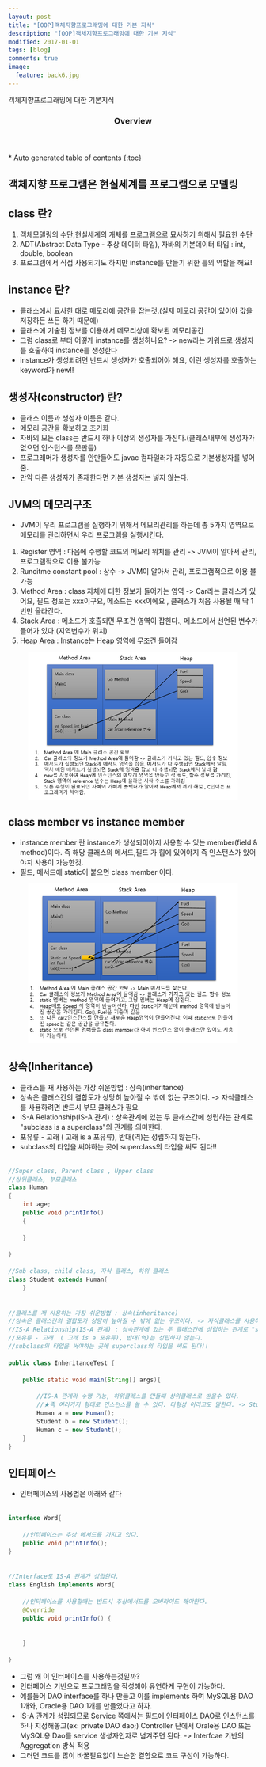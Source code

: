```yaml
---
layout: post
title: "[OOP]객체지향프로그래밍에 대한 기본 지식"
description: "[OOP]객체지향프로그래밍에 대한 기본 지식"
modified: 2017-01-01
tags: [blog]
comments: true
image:
  feature: back6.jpg
---
```


객체지향프로그래밍에 대한 기본지식 
 

<section id="table-of-contents" class="toc">
  <header>
    <h3>Overview</h3>
  </header>
<div id="drawer" markdown="1">
*  Auto generated table of contents
{:toc}
</div>
</section><!-- /#table-of-contents -->



## 객체지향 프로그램은 현실세계를 프로그램으로 모델링


## class 란?
1. 객체모델링의 수단,현실세계의 개체를 프로그램으로 묘사하기 위해서 필요한 수단
2. ADT(Abstract Data Type - 추상 데이터 타입), 자바의 기본데이터 타입 : int, double, boolean
3. 프로그램에서 직접 사용되기도 하지만 instance를 만들기 위한 틀의 역할을 해요!



## instance 란?
- 클래스에서 묘사한 대로 메모리에 공간을 잡는것.(실제 메모리 공간이 있어야 값을 저장하든 쓰든 하기 때문에) 
- 클래스에 기술된 정보를 이용해서 메모리상에 확보된 메모리공간
- 그럼 class로 부터 어떻게 instance를 생성하나요? -> new라는 키워드로 생성자를 호출하여 instance를 생성한다
- instance가 생성되려면 반드시 생성자가 호출되어야 해요, 이런 생성자를 호출하는 keyword가 new!!


## 생성자(constructor) 란?
- 클래스 이름과 생성자 이름은 같다.
- 메모리 공간을 확보하고 초기화
- 자바의 모든 class는 반드시 하나 이상의 생성자를 가진다.(클래스내부에 생성자가 없으면 인스턴스를 못만듬) 
- 프로그래머가 생성자를 안만들어도 javac 컴파일러가 자동으로 기본생성자를 넣어줌. 
- 만약 다른 생성자가 존재한다면 기본 생성자는 넣지 않는다.


## JVM의 메모리구조
- JVM이 우리 프로그램을 실행하기 위해서 메모리관리를 하는데 총 5가지 영역으로 메모리를 관리하면서 우리 프로그램을 실행시킨다.

1. Register 영역 : 다음에 수행할 코드의 메모리 위치를 관리 -> JVM이 알아서 관리, 프로그램적으로 이용 불가능 
2. Runcitme constant pool : 상수  -> JVM이 알아서 관리, 프로그램적으로 이용 불가능 
3. Method Area : class 자체에 대한 정보가 들어가는 영역 -> Car라는 클래스가 있어요, 필드 정보는 xxx이구요, 메소드는 xxx이에요 , 클래스가 처음 사용될 때 딱 1번만 올라간다.
4. Stack Area : 메소드가 호출되면 무조건 영역이 잡힌다., 메소드에서 선언된 변수가 들어가 있다.(지역변수가 위치)
5. Heap Area : Instance는 Heap 영역에 무조건 들어감

<figure>
<p style="text-align: center;">	
	<img src="/images/oop1.png">
</p>
</figure>

## class member vs instance member

- instance member 란 instance가 생성되어야지 사용할 수 있는 member(field & method)이다. 즉 해당 클래스의 메서드,필드 가 힙에 있어야지 즉 인스턴스가 있어야지 사용이 가능한것.
- 필드, 메서드에 static이 붙으면 class member 이다. 

<figure>
<p style="text-align: center;">	
	<img src="/images/oop2.png">
</p>
</figure>


## 상속(Inheritance)

- 클래스를 재 사용하는 가장 쉬운방법 : 상속(inheritance)
- 상속은 클래스간의 결합도가 상당히 높아질 수 밖에 없는 구조이다. -> 자식클래스를 사용하려면 반드시 부모 클래스가 필요
- IS-A Relationship(IS-A 관계) : 상속관계에 있는 두 클래스간에 성립하는 관계로 "subclass is a superclass"의 관계를 의미한다.
- 포유류 - 고래  ( 고래 is a 포유류), 반대(역)는 성립하지 않는다.
- subclass의 타입을 써야하는 곳에 superclass의 타입을 써도 된다!!

```java

//Super class, Parent class , Upper class
//상위클래스, 부모클래스
class Human
{
	int age;
	public void printInfo()
	{
		
	}
	
}

//Sub class, child class, 자식 클래스, 하위 클래스
class Student extends Human{
	}


//클래스를 재 사용하는 가장 쉬운방법 : 상속(inheritance)
//상속은 클래스간의 결합도가 상당히 높아질 수 밖에 없는 구조이다. -> 자식클래스를 사용하려면 반드시 부모 클래스가 필요
//IS-A Relationship(IS-A 관계) : 상속관계에 있는 두 클래스간에 성립하는 관계로 "subclass is a superclass"의 관계를 의미한다.
//포유류 - 고래  ( 고래 is a 포유류), 반대(역)는 성립하지 않는다.
//subclass의 타입을 써야하는 곳에 superclass의 타입을 써도 된다!!

public class InheritanceTest {

	public static void main(String[] args){
		
		//IS-A 관계라 수행 가능, 하위클래스를 만들떄 상위클래스로 받을수 있다.
		//★즉 여러가지 형태로 인스턴스를 쓸 수 있다. 다형성 이라고도 말한다. -> Student b = new Student(); 도 되고, 	Human c = new Student(); 도 된다.
		Human a = new Human();
		Student b = new Student();
		Human c = new Student();
	}
}

```

## 인터페이스
- 인터페이스의 사용법은 아래와 같다 

```java

interface Word{
	
	//인터페이스는 추상 메서드를 가지고 있다.
	public void printInfo();
}


//Interface도 IS-A 관계가 성립한다.
class English implements Word{

	//인터페이스를 사용할때는 반드시 추상메서드를 오버라이드 해야한다.
	@Override
	public void printInfo() {
		
		
	}
	
}

```

- 그럼 왜 이 인터페이스를 사용하는것일까?
- 인터페이스 기반으로 프로그래밍을 작성해야 유연하게 구현이 가능하다.
- 예를들어 DAO interface를 하나 만들고 이를 implements 하여 MySQL용 DAO 1개와, Oracle용 DAO 1개를 만들었다고 하자.
- IS-A 관계가 성립되므로 Service 쪽에서는 필드에 인터페이스 DAO로 인스턴스를 하나 지정해놓고(ex: private DAO dao;) Controller 단에서 Orale용 DAO 또는 MySQL용 Dao를 service 생성자인자로 넘겨주면 된다. -> Interfcae 기반의 Aggregation 방식 적용
- 그러면 코드를 많이 바꿀필요없이 느슨한 결합으로 코드 구성이 가능하다. 
